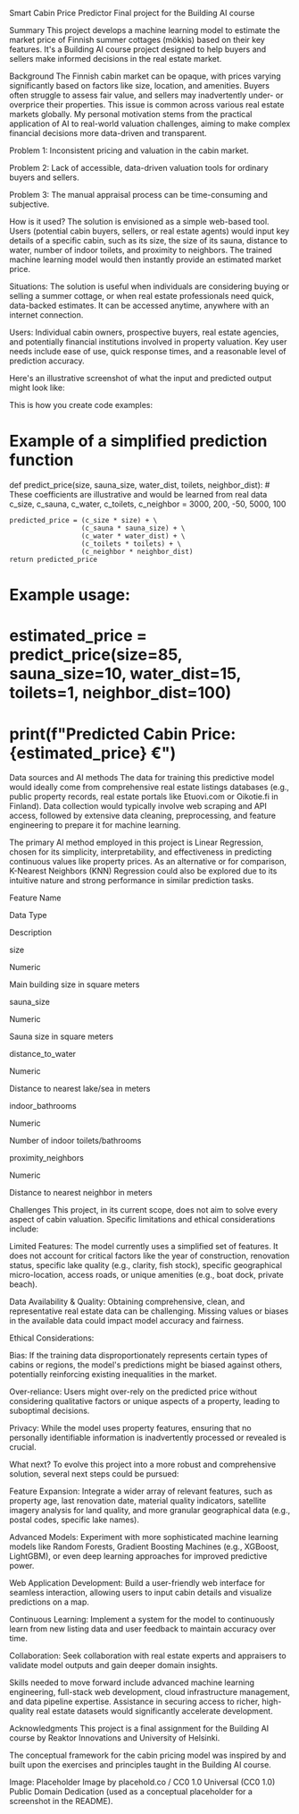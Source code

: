 Smart Cabin Price Predictor
Final project for the Building AI course

Summary
This project develops a machine learning model to estimate the market price of Finnish summer cottages (mökkis) based on their key features. It's a Building AI course project designed to help buyers and sellers make informed decisions in the real estate market.

Background
The Finnish cabin market can be opaque, with prices varying significantly based on factors like size, location, and amenities. Buyers often struggle to assess fair value, and sellers may inadvertently under- or overprice their properties. This issue is common across various real estate markets globally. My personal motivation stems from the practical application of AI to real-world valuation challenges, aiming to make complex financial decisions more data-driven and transparent.

Problem 1: Inconsistent pricing and valuation in the cabin market.

Problem 2: Lack of accessible, data-driven valuation tools for ordinary buyers and sellers.

Problem 3: The manual appraisal process can be time-consuming and subjective.

How is it used?
The solution is envisioned as a simple web-based tool. Users (potential cabin buyers, sellers, or real estate agents) would input key details of a specific cabin, such as its size, the size of its sauna, distance to water, number of indoor toilets, and proximity to neighbors. The trained machine learning model would then instantly provide an estimated market price.

Situations: The solution is useful when individuals are considering buying or selling a summer cottage, or when real estate professionals need quick, data-backed estimates. It can be accessed anytime, anywhere with an internet connection.

Users: Individual cabin owners, prospective buyers, real estate agencies, and potentially financial institutions involved in property valuation. Key user needs include ease of use, quick response times, and a reasonable level of prediction accuracy.

Here's an illustrative screenshot of what the input and predicted output might look like:


This is how you create code examples:

# Example of a simplified prediction function
def predict_price(size, sauna_size, water_dist, toilets, neighbor_dist):
    # These coefficients are illustrative and would be learned from real data
    c_size, c_sauna, c_water, c_toilets, c_neighbor = 3000, 200, -50, 5000, 100
    
    predicted_price = (c_size * size) + \
                      (c_sauna * sauna_size) + \
                      (c_water * water_dist) + \
                      (c_toilets * toilets) + \
                      (c_neighbor * neighbor_dist)
    return predicted_price

# Example usage:
# estimated_price = predict_price(size=85, sauna_size=10, water_dist=15, toilets=1, neighbor_dist=100)
# print(f"Predicted Cabin Price: {estimated_price} €")

Data sources and AI methods
The data for training this predictive model would ideally come from comprehensive real estate listings databases (e.g., public property records, real estate portals like Etuovi.com or Oikotie.fi in Finland). Data collection would typically involve web scraping and API access, followed by extensive data cleaning, preprocessing, and feature engineering to prepare it for machine learning.

The primary AI method employed in this project is Linear Regression, chosen for its simplicity, interpretability, and effectiveness in predicting continuous values like property prices. As an alternative or for comparison, K-Nearest Neighbors (KNN) Regression could also be explored due to its intuitive nature and strong performance in similar prediction tasks.

Feature Name

Data Type

Description

size

Numeric

Main building size in square meters

sauna_size

Numeric

Sauna size in square meters

distance_to_water

Numeric

Distance to nearest lake/sea in meters

indoor_bathrooms

Numeric

Number of indoor toilets/bathrooms

proximity_neighbors

Numeric

Distance to nearest neighbor in meters

Challenges
This project, in its current scope, does not aim to solve every aspect of cabin valuation. Specific limitations and ethical considerations include:

Limited Features: The model currently uses a simplified set of features. It does not account for critical factors like the year of construction, renovation status, specific lake quality (e.g., clarity, fish stock), specific geographical micro-location, access roads, or unique amenities (e.g., boat dock, private beach).

Data Availability & Quality: Obtaining comprehensive, clean, and representative real estate data can be challenging. Missing values or biases in the available data could impact model accuracy and fairness.

Ethical Considerations:

Bias: If the training data disproportionately represents certain types of cabins or regions, the model's predictions might be biased against others, potentially reinforcing existing inequalities in the market.

Over-reliance: Users might over-rely on the predicted price without considering qualitative factors or unique aspects of a property, leading to suboptimal decisions.

Privacy: While the model uses property features, ensuring that no personally identifiable information is inadvertently processed or revealed is crucial.

What next?
To evolve this project into a more robust and comprehensive solution, several next steps could be pursued:

Feature Expansion: Integrate a wider array of relevant features, such as property age, last renovation date, material quality indicators, satellite imagery analysis for land quality, and more granular geographical data (e.g., postal codes, specific lake names).

Advanced Models: Experiment with more sophisticated machine learning models like Random Forests, Gradient Boosting Machines (e.g., XGBoost, LightGBM), or even deep learning approaches for improved predictive power.

Web Application Development: Build a user-friendly web interface for seamless interaction, allowing users to input cabin details and visualize predictions on a map.

Continuous Learning: Implement a system for the model to continuously learn from new listing data and user feedback to maintain accuracy over time.

Collaboration: Seek collaboration with real estate experts and appraisers to validate model outputs and gain deeper domain insights.

Skills needed to move forward include advanced machine learning engineering, full-stack web development, cloud infrastructure management, and data pipeline expertise. Assistance in securing access to richer, high-quality real estate datasets would significantly accelerate development.

Acknowledgments
This project is a final assignment for the Building AI course by Reaktor Innovations and University of Helsinki.

The conceptual framework for the cabin pricing model was inspired by and built upon the exercises and principles taught in the Building AI course.

Image: Placeholder Image by placehold.co / CC0 1.0 Universal (CC0 1.0) Public Domain Dedication (used as a conceptual placeholder for a screenshot in the README).
